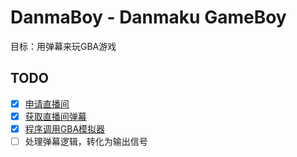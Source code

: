 # DanmaBoy - Danmaku GameBoy

目标：用弹幕来玩GBA游戏


## TODO

 - [x] [申请直播间][douyu-url]
 - [x] [获取直播间弹幕][danmu]
 - [x] [程序调用GBA模拟器][keyboard]
 - [ ] 处理弹幕逻辑，转化为输出信号

[douyu-url]: http://www.douyu.com/lisp
[danmu]: https://github.com/littlecodersh/danmu
[keyboard]: https://github.com/boppreh/keyboard

